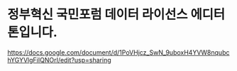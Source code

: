 # 정부혁신 국민포럼 데이터 라이선스 에디터톤입니다.

https://docs.google.com/document/d/1PoVHjcz_SwN_9uboxH4YVW8nqubchYGYVlgFiIQNOrI/edit?usp=sharing

